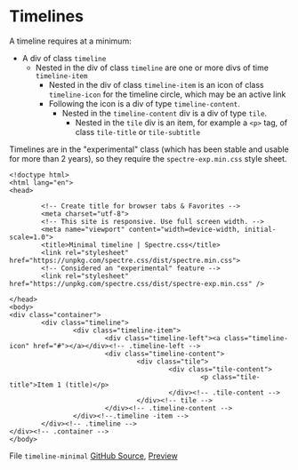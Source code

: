 # Timelines

A timeline requires at a minimum:

* A div of class `timeline`
  * Nested in the div of class `timeline` are one or more divs of time `timeline-item`
    * Nested in the div of class `timeline-item` is an icon of class `timeline-icon` for the timeline circle, which may be an active link
    * Following the icon is a div of type `timeline-content`.
      * Nested in the `timeline-content` div is a div of type `tile`.
        * Nested in the `tile` div is an item, for example a `<p>` tag, of class `tile-title` or `tile-subtitle`

Timelines are in the "experimental" class (which has been stable and usable for more than 2 years), so they require
the `spectre-exp.min.css` style sheet.

```html{17-28}
<!doctype html>                                                                                                                                            
<html lang="en">                                                                                                                                           
<head>                                                                                                                                                     
                                                                                                                                                           
        <!-- Create title for browser tabs & Favorites -->                                                                                                 
        <meta charset="utf-8">                                                                                                                             
        <!-- This site is responsive. Use full screen width. -->                                                                                           
        <meta name="viewport" content="width=device-width, initial-scale=1.0">                                                                             
        <title>Minimal timeline | Spectre.css</title>                                                                                                      
        <link rel="stylesheet" href="https://unpkg.com/spectre.css/dist/spectre.min.css">                                                                  
        <!-- Considered an "experimental" feature -->                                                                                                      
        <link rel="stylesheet" href="https://unpkg.com/spectre.css/dist/spectre-exp.min.css" />                                                            
                                                                                                                                                           
</head>                                                                                                                                                    
<body>                                                                                                                                                     
<div class="container">                                                                                                                                    
        <div class="timeline">                                                                                                                             
                <div class="timeline-item">                                                                                                                
                        <div class="timeline-left"><a class="timeline-icon" href="#"></a></div><!-- .timeline-left -->                                     
                        <div class="timeline-content">                                                                                                     
                                <div class="tile">                                                                                                         
                                        <div class="tile-content">                                                                                         
                                                <p class="tile-title">Item 1 (title)</p>                                                                   
                                        </div><!-- .tile-content -->                                                                                       
                                </div><!-- tile -->                                                                                                        
                        </div><!-- .timeline-content -->                                                                                                   
                </div><!--.timeline -item -->                                                                                                              
        </div><!-- .timeline -->                                                                                                                           
</div><!-- .container -->                                                                                                                                  
</body> 
```

File `timeline-minimal` [GitHub Source](https://github.com/tomcam/spectre-book/blob/master/code/timeline-minimal.html), 
[Preview](https://htmlpreview.github.com/?https://github.com/tomcam/spectre-book/blob/master/code/timeline-minimal)

